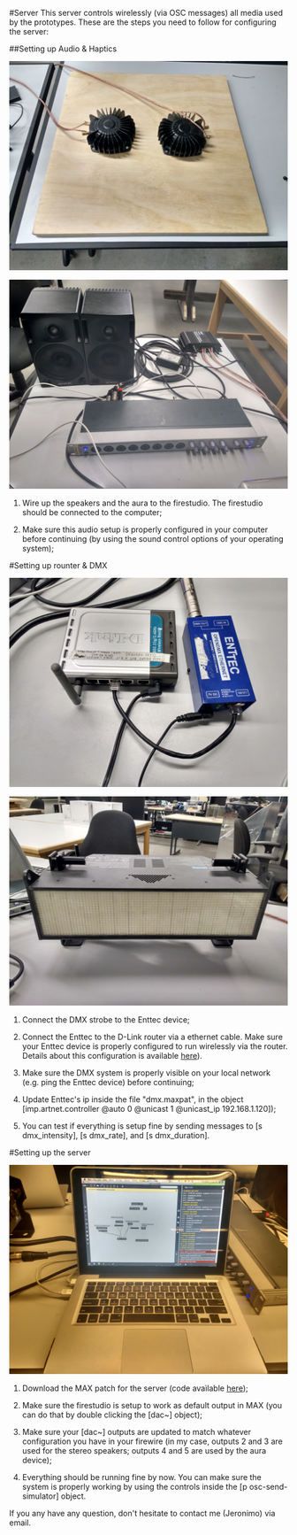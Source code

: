 #Server
This server controls wirelessly (via OSC messages) all media used by the prototypes. These are the steps you need to follow for configuring the server:

##Setting up Audio & Haptics

![image](photos/aura.jpg)

![image](photos/sound.jpg)

1. Wire up the speakers and the aura to the firestudio. The firestudio should be connected to the computer;

2. Make sure this audio setup is properly configured in your computer before continuing (by using the sound control options of your operating system);

#Setting up rounter & DMX

![image](photos/router.jpg)

![image](photos/dmx.jpg)

1. Connect the DMX strobe to the Enttec device;

2. Connect the Enttec to the D-Link router via a ethernet cable. Make sure your Enttec device is properly configured to run wirelessly via the router. Details about this configuration is available [here](https://d2lsjit0ao211e.cloudfront.net/pdf/manuals/70305.pdf)).

3. Make sure the DMX system is properly visible on your local network (e.g. ping the Enttec device) before continuing;

4. Update Enttec's ip inside the file "dmx.maxpat", in the object [imp.artnet.controller @auto 0 @unicast 1 @unicast_ip 192.168.1.120]);

5. You can test if everything is setup fine by sending messages to [s dmx_intensity], [s dmx_rate], and [s dmx_duration].

#Setting up the server

![image](photos/server.jpg)

1. Download the MAX patch for the server (code avaìlable [here](https://github.com/qualified-self/cue-control/tree/master/maxmsp%20server/version%202));

2. Make sure the firestudio is setup to work as default output in MAX (you can do that by double clicking the [dac~] object);

3. Make sure your [dac~] outputs are updated to match whatever configuration you have in your firewire (in my case, outputs 2 and 3 are used for the stereo speakers; outputs 4 and 5 are used by the aura device);

4. Everything should be running fine by now. You can make sure the system is properly working by using the controls inside the [p osc-send-simulator] object.

If you any have any question, don't hesitate to contact me (Jeronimo) via email.
